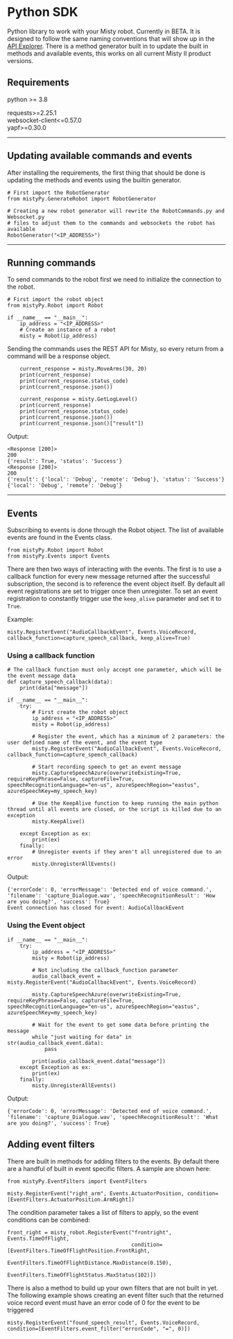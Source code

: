 # Python SDK

Python library to work with your Misty robot. Currently in BETA. It is designed to follow the same naming conventions that will show up in the [API Explorer](http://sdk.mistyrobotics.com/api-explorer/index.html).
There is a method generator built in to update the built in methods and available events, this works on all current Misty II product versions.

## Requirements

python >= 3.8

requests>=2.25.1<br>
websocket-client<=0.57.0<br>
yapf>=0.30.0
___
## Updating available commands and events
After installing the requirements, the first thing that should be done is updating the methods and events using the builtin generator.
```
# First import the RobotGenerator
from mistyPy.GenerateRobot import RobotGenerator

# Creating a new robot generator will rewrite the RobotCommands.py and Websocket.py 
# files to adjust them to the commands and websockets the robot has available
RobotGenerator("<IP_ADDRESS>")
```
___
## Running commands
To send commands to the robot first we need to initialize the connection to the robot.
```
# First import the robot object
from mistyPy.Robot import Robot

if __name__ == "__main__":
    ip_address = "<IP_ADDRESS>"
    # Create an instance of a robot
    misty = Robot(ip_address)
```

Sending the commands uses the REST API for Misty, so every return from a command will be a response object.
```
    current_response = misty.MoveArms(30, 20)
    print(current_response)
    print(current_response.status_code)
    print(current_response.json())

    current_response = misty.GetLogLevel()
    print(current_response)
    print(current_response.status_code)
    print(current_response.json())
    print(current_response.json()["result"])
```
Output:
```
<Response [200]>
200
{'result': True, 'status': 'Success'}
<Response [200]>
200
{'result': {'local': 'Debug', 'remote': 'Debug'}, 'status': 'Success'}
{'local': 'Debug', 'remote': 'Debug'}
```
___
## Events
Subscribing to events is done through the Robot object. The list of available events are found in the Events class.
```
from mistyPy.Robot import Robot
from mistyPy.Events import Events
```

There are then two ways of interacting with the events. The first is to use a callback function for every new message returned after the successful subscription, the second is to reference the event object itself.
By default all event registrations are set to trigger once then unregister. To set an event registration to constantly trigger use the `keep_alive` parameter and set it to `True`.

Example: 

`misty.RegisterEvent("AudioCallbackEvent", Events.VoiceRecord, callback_function=capture_speech_callback, keep_alive=True)`

### Using a callback function
```
# The callback function must only accept one parameter, which will be the event message data
def capture_speech_callback(data):
    print(data["message"])

if __name__ == "__main__":
    try:
        # First create the robot object
        ip_address = "<IP_ADDRESS>"
        misty = Robot(ip_address)

        # Register the event, which has a minimum of 2 parameters: the user defined name of the event, and the event type
        misty.RegisterEvent("AudioCallbackEvent", Events.VoiceRecord, callback_function=capture_speech_callback)

        # Start recording speech to get an event message
        misty.CaptureSpeechAzure(overwriteExisting=True, requireKeyPhrase=False, captureFile=True, speechRecognitionLanguage="en-us", azureSpeechRegion="eastus", azureSpeechKey=my_speech_key)

        # Use the KeepAlive function to keep running the main python thread until all events are closed, or the script is killed due to an exception
        misty.KeepAlive()

    except Exception as ex:
        print(ex)
    finally:
        # Unregister events if they aren't all unregistered due to an error
        misty.UnregisterAllEvents()
```
Output:
```
{'errorCode': 0, 'errorMessage': 'Detected end of voice command.', 'filename': 'capture_Dialogue.wav', 'speechRecognitionResult': 'How are you doing?', 'success': True}
Event connection has closed for event: AudioCallbackEvent
```

### Using the Event object
```
if __name__ == "__main__":
    try:
        ip_address = "<IP_ADDRESS>"
        misty = Robot(ip_address)

        # Not including the callback_function parameter
        audio_callback_event = misty.RegisterEvent("AudioCallbackEvent", Events.VoiceRecord)

        misty.CaptureSpeechAzure(overwriteExisting=True, requireKeyPhrase=False, captureFile=True, speechRecognitionLanguage="en-us", azureSpeechRegion="eastus", azureSpeechKey=my_speech_key)

        # Wait for the event to get some data before printing the message
        while "just waiting for data" in str(audio_callback_event.data):
            pass

        print(audio_callback_event.data["message"])
    except Exception as ex:
        print(ex)
    finally:
        misty.UnregisterAllEvents()

```
Output:
```
{'errorCode': 0, 'errorMessage': 'Detected end of voice command.', 'filename': 'capture_Dialogue.wav', 'speechRecognitionResult': 'What are you doing?', 'success': True}
```

## Adding event filters
There are built in methods for adding filters to the events. By default there are a handful of built in event specific filters. A sample are shown here:
```
from mistyPy.EventFilters import EventFilters

misty.RegisterEvent("right_arm", Events.ActuatorPosition, condition=[EventFilters.ActuatorPosition.ArmRight])
```

The condition parameter takes a list of filters to apply, so the event conditions can be combined:
```
front_right = misty_robot.RegisterEvent("frontright", Events.TimeOfFlight,
                                        condition=[EventFilters.TimeOfFlightPosition.FrontRight, 
                                                   EventFilters.TimeOfFlightDistance.MaxDistance(0.150),
                                                   EventFilters.TimeOfFlightStatus.MaxStatus(102)])
```
There is also a method to build up your own filters that are not built in yet. The following example shows creating an event filter such that the returned voice record event must have an error code of 0 for the event to be triggered
```
misty.RegisterEvent("found_speech_result", Events.VoiceRecord, condition=[EventFilters.event_filter("errorCode", "=", 0)])
```